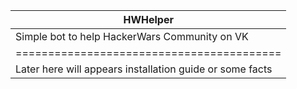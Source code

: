 |HWHelper|
|---|
|Simple bot to help  HackerWars Community on VK|
|=========================================|
|Later here will appears installation guide or some facts| 
